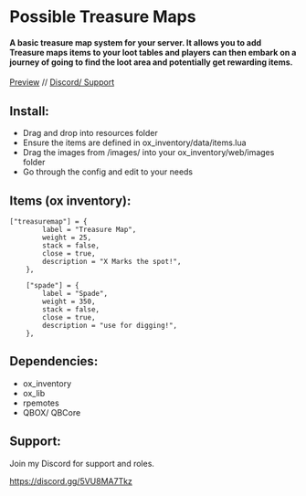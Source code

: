 # Possible Treasure Maps
#### A basic treasure map system for your server. It allows you to add Treasure maps items to your loot tables and players can then embark on a journey of going to find the loot area and potentially get rewarding items.


[Preview](https://www.youtube.com/watch?v=f_rKE9o01IQ) //
[Discord/ Support](https://discord.gg/Gnb2S7uAdG)

## Install:

- Drag and drop into resources folder
- Ensure the items are defined in ox_inventory/data/items.lua
- Drag the images from /images/ into your ox_inventory/web/images folder 
- Go through the config and edit to your needs

## Items (ox inventory):

```	
["treasuremap"] = {
		label = "Treasure Map",
		weight = 25,
		stack = false,
		close = true,
		description = "X Marks the spot!",
	},

	["spade"] = {
		label = "Spade",
		weight = 350,
		stack = false,
		close = true,
		description = "use for digging!",
	},
```

## Dependencies:
- ox_inventory
- ox_lib
- rpemotes
- QBOX/ QBCore

## Support:

Join my Discord for support and roles.

https://discord.gg/5VU8MA7Tkz

